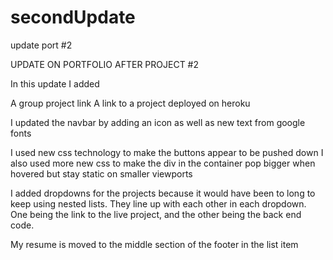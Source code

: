 # secondUpdate
update port #2


UPDATE ON PORTFOLIO AFTER PROJECT #2

In this update I added

A group project link
A link to a project deployed on heroku 


I updated the navbar by adding an icon as well as new text from google fonts

I used new css technology to make the buttons appear to be pushed down 
I also used more new css to make the div in the container pop bigger when hovered but stay static on smaller viewports

I added dropdowns for the projects because it would have been to long to keep using nested lists. They line up with each other in each dropdown. One being the link to the live project, and the other being the back end code. 


My resume is moved to the middle section of the footer in the list item 